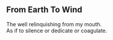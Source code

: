 From Earth To Wind
------------------
The well relinquishing from my mouth.  
As if to silence or dedicate or coagulate.  
